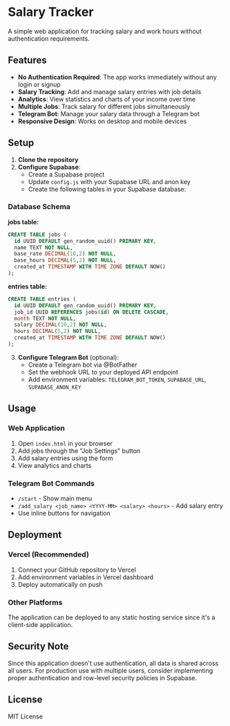 # Salary Tracker

A simple web application for tracking salary and work hours without authentication requirements.

## Features

- **No Authentication Required**: The app works immediately without any login or signup
- **Salary Tracking**: Add and manage salary entries with job details
- **Analytics**: View statistics and charts of your income over time
- **Multiple Jobs**: Track salary for different jobs simultaneously
- **Telegram Bot**: Manage your salary data through a Telegram bot
- **Responsive Design**: Works on desktop and mobile devices

## Setup

1. **Clone the repository**
2. **Configure Supabase**:
   - Create a Supabase project
   - Update `config.js` with your Supabase URL and anon key
   - Create the following tables in your Supabase database:

### Database Schema

**jobs table:**
```sql
CREATE TABLE jobs (
  id UUID DEFAULT gen_random_uuid() PRIMARY KEY,
  name TEXT NOT NULL,
  base_rate DECIMAL(10,2) NOT NULL,
  base_hours DECIMAL(5,2) NOT NULL,
  created_at TIMESTAMP WITH TIME ZONE DEFAULT NOW()
);
```

**entries table:**
```sql
CREATE TABLE entries (
  id UUID DEFAULT gen_random_uuid() PRIMARY KEY,
  job_id UUID REFERENCES jobs(id) ON DELETE CASCADE,
  month TEXT NOT NULL,
  salary DECIMAL(10,2) NOT NULL,
  hours DECIMAL(5,2) NOT NULL,
  created_at TIMESTAMP WITH TIME ZONE DEFAULT NOW()
);
```

3. **Configure Telegram Bot** (optional):
   - Create a Telegram bot via @BotFather
   - Set the webhook URL to your deployed API endpoint
   - Add environment variables: `TELEGRAM_BOT_TOKEN`, `SUPABASE_URL`, `SUPABASE_ANON_KEY`

## Usage

### Web Application
1. Open `index.html` in your browser
2. Add jobs through the "Job Settings" button
3. Add salary entries using the form
4. View analytics and charts

### Telegram Bot Commands
- `/start` - Show main menu
- `/add_salary <job_name> <YYYY-MM> <salary> <hours>` - Add salary entry
- Use inline buttons for navigation

## Deployment

### Vercel (Recommended)
1. Connect your GitHub repository to Vercel
2. Add environment variables in Vercel dashboard
3. Deploy automatically on push

### Other Platforms
The application can be deployed to any static hosting service since it's a client-side application.

## Security Note

Since this application doesn't use authentication, all data is shared across all users. For production use with multiple users, consider implementing proper authentication and row-level security policies in Supabase.

## License

MIT License
